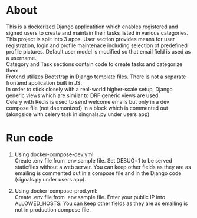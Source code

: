 
# About

This is a dockerized Django applicatition which enables registered and signed users to create and maintain their tasks listed in various categories.  
This project is split into 3 apps. User section provides means for user registration, login and profile maintenace including selection of predefined profile pictures. Default user model is modified so that email field is used as a username.  
Category and Task sections contain code to create tasks and categorize them.  
Frotend utilizes Bootstrap in Django template files. There is not a separate frontend application built in JS.  
In order to stick closely with a real-world higher-scale setup, Django generic views which are similar to DRF generic views are used.  
Celery with Redis is used to send welcome emails but only in a dev compose file (not daemonized) in a block which is commented out (alongside with celery task in singnals.py under users app)

# Run code

1. Using docker-compose-dev.yml:  
Create .env file from .env.sample file. Set DEBUG=1 to be served staticfiles without a web server. You can keep other fields as they are as emailing is commented out in a compose file and in the Django code (signals.py under users app).  

2. Using docker-compose-prod.yml:  
Create .env file from .env.sample file. Enter your public IP into ALLOWED_HOSTS. You can keep other fields as they are as emailing is not in production compose file.